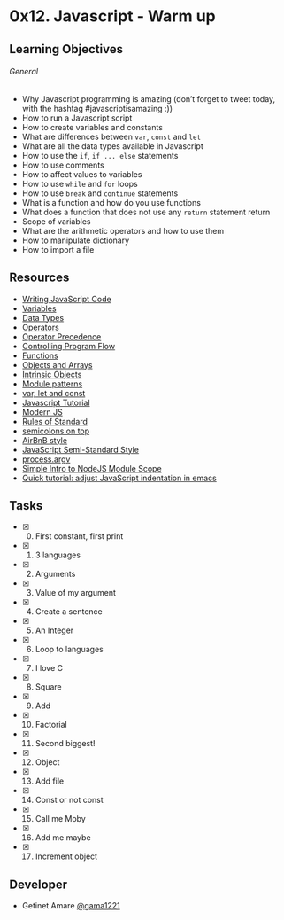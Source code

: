 # 0x12. Javascript - Warm up

## Learning Objectives
###### General
* Why Javascript programming is amazing (don’t forget to tweet today, with the hashtag #javascriptisamazing :))
* How to run a Javascript script
* How to create variables and constants
* What are differences between ```var```, ```const``` and ```let```
* What are all the data types available in Javascript
* How to use the ```if```, ```if ... else``` statements
* How to use comments
* How to affect values to variables
* How to use ```while``` and ```for``` loops
* How to use ```break``` and ```continue``` statements
* What is a function and how do you use functions
* What does a function that does not use any ```return``` statement return
* Scope of variables
* What are the arithmetic operators and how to use them
* How to manipulate dictionary
* How to import a file

## Resources
* [Writing JavaScript Code](https://developer.mozilla.org/en-US/docs/Learn/Getting_started_with_the_web/JavaScript_basics)
* [Variables](https://developer.mozilla.org/en-US/docs/Learn/JavaScript/First_steps/Variables)
* [Data Types](https://developer.mozilla.org/en-US/docs/Web/JavaScript/Data_structures)
* [Operators](https://developer.mozilla.org/en-US/docs/Learn/Getting_started_with_the_web/JavaScript_basics)
* [Operator Precedence](https://developer.mozilla.org/en-US/docs/Web/JavaScript/Reference/Operators/Operator_Precedence)
* [Controlling Program Flow](https://developer.mozilla.org/en-US/docs/Web/JavaScript/Guide/Control_flow_and_error_handling)
* [Functions](https://developer.mozilla.org/en-US/docs/Learn/JavaScript/Building_blocks/Functions)
* [Objects and Arrays](https://developer.mozilla.org/en-US/docs/Learn/JavaScript/Objects)
* [Intrinsic Objects](https://developer.mozilla.org/en-US/docs/Learn/JavaScript/Objects)
* [Module patterns](http://darrenderidder.github.io/talks/ModulePatterns/#/)
* [var, let and const](https://www.youtube.com/watch?v=sjyJBL5fkp8)
* [Javascript Tutorial](https://www.youtube.com/watch?v=vZBCTc9zHtI)
* [Modern JS](https://github.com/mbeaudru/modern-js-cheatsheet)
* [Rules of Standard](https://standardjs.com/rules.html)
* [semicolons on top](https://github.com/standard/semistandard)
* [AirBnB style](https://github.com/airbnb/javascript)
* [JavaScript Semi-Standard Style](https://github.com/standard/semistandard)
* [process.argv](https://nodejs.org/api/process.html#process_process_argv)
* [Simple Intro to NodeJS Module Scope](http://51elliot.blogspot.com/2012/01/simple-intro-to-nodejs-module-scope.html)
* [Quick tutorial: adjust JavaScript indentation in emacs](https://medium.com/@elaine.yeung/quick-tutorial-adjust-javascript-indentation-in-emacs-f47f6e82d586)

## Tasks
* [x] 0. First constant, first print
* [x] 1. 3 languages
* [x] 2. Arguments
* [x] 3. Value of my argument
* [x] 4. Create a sentence
* [x] 5. An Integer
* [x] 6. Loop to languages
* [x] 7. I love C
* [x] 8. Square
* [x] 9. Add
* [x] 10. Factorial
* [x] 11. Second biggest!
* [x] 12. Object
* [x] 13. Add file
* [x] 14. Const or not const
* [x] 15. Call me Moby
* [x] 16. Add me maybe
* [x] 17. Increment object

## Developer
- Getinet Amare [@gama1221](https://github.com/gama1221)
